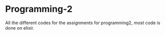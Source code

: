 # Programming-2

All the different codes for the assignments for programming2, most code is done on elixir.
